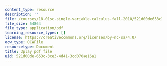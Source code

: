 ```yaml
---
content_type: resource
description: ''
file: /courses/18-01sc-single-variable-calculus-fall-2010/521d00de653c3ce34d413cd070ae16a1_BGE3wb7H2PA.pdf
file_size: 54864
file_type: application/pdf
learning_resource_types: []
license: https://creativecommons.org/licenses/by-nc-sa/4.0/
ocw_type: OCWFile
resourcetype: Document
title: 3play pdf file
uid: 521d00de-653c-3ce3-4d41-3cd070ae16a1
---
```


